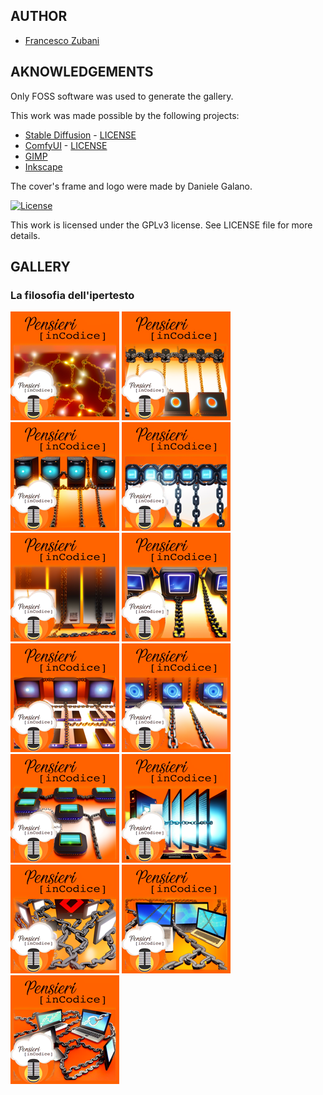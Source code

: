 ## AUTHOR

- [Francesco Zubani](https://www.linkedin.com/in/francesco-zubani-5957081a6/)

## AKNOWLEDGEMENTS

Only FOSS software was used to generate the gallery.

This work was made possible by the following projects:

- [Stable Diffusion](https://github.com/CompVis/stable-diffusion) - [LICENSE](https://github.com/CompVis/stable-diffusion/blob/main/LICENSE)
- [ComfyUI](https://github.com/comfyanonymous/ComfyUI) - [LICENSE](https://github.com/comfyanonymous/ComfyUI/blob/master/LICENSE)
- [GIMP](https://www.gimp.org/)
- [Inkscape](https://inkscape.org/)

The cover's frame and logo were made by Daniele Galano.

[![License](https://img.shields.io/badge/License-GPL%20v3-blue.svg)](http://www.gnu.org/licenses/gpl-3.0)

This work is licensed under the GPLv3 license.
See LICENSE file for more details.

## GALLERY

### La filosofia dell'ipertesto

<div class="gallery">
  <a href="PIC7_01.png"><img class="thumbnail" src="./thumbs/PIC7_01.png" alt="PIC7_01"></a>
  <a href="PIC7_02.png"><img class="thumbnail" src="./thumbs/PIC7_02.png" alt="PIC7_02"></a>
  <a href="PIC7_03.png"><img class="thumbnail" src="./thumbs/PIC7_03.png" alt="PIC7_03"></a>
  <a href="PIC7_04.png"><img class="thumbnail" src="./thumbs/PIC7_04.png" alt="PIC7_04"></a>
  <a href="PIC7_05.png"><img class="thumbnail" src="./thumbs/PIC7_05.png" alt="PIC7_05"></a>
  <a href="PIC7_06.png"><img class="thumbnail" src="./thumbs/PIC7_06.png" alt="PIC7_06"></a>
  <a href="PIC7_07.png"><img class="thumbnail" src="./thumbs/PIC7_07.png" alt="PIC7_07"></a>
  <a href="PIC7_08.png"><img class="thumbnail" src="./thumbs/PIC7_08.png" alt="PIC7_08"></a>
  <a href="PIC7_09.png"><img class="thumbnail" src="./thumbs/PIC7_09.png" alt="PIC7_09"></a>
  <a href="PIC7_10.png"><img class="thumbnail" src="./thumbs/PIC7_10.png" alt="PIC7_10"></a>
  <a href="PIC7_11.png"><img class="thumbnail" src="./thumbs/PIC7_11.png" alt="PIC7_11"></a>
  <a href="PIC7_12.png"><img class="thumbnail" src="./thumbs/PIC7_12.png" alt="PIC7_12"></a>
  <a href="PIC7_13.png"><img class="thumbnail" src="./thumbs/PIC7_13.png" alt="PIC7_13"></a>
</div>
</body>
</html>
